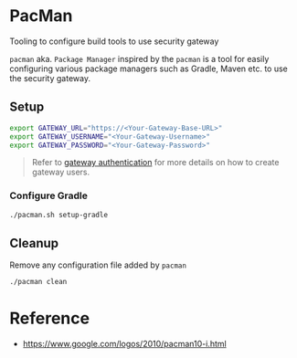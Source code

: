 # PacMan
Tooling to configure build tools to use security gateway

`pacman` aka. `Package Manager` inspired by the `pacman` is a tool for easily configuring various package managers such as Gradle, Maven etc. to use the security gateway.

## Setup

```bash
export GATEWAY_URL="https://<Your-Gateway-Base-URL>"
export GATEWAY_USERNAME="<Your-Gateway-Username>"
export GATEWAY_PASSWORD="<Your-Gateway-Password>"
```

> Refer to [gateway authentication](../docs/Gateway-Authentication.md) for more details on how to create gateway users.

### Configure Gradle

```bash
./pacman.sh setup-gradle
```

## Cleanup

Remove any configuration file added by `pacman`

```bash
./pacman clean
```

# Reference

* https://www.google.com/logos/2010/pacman10-i.html
